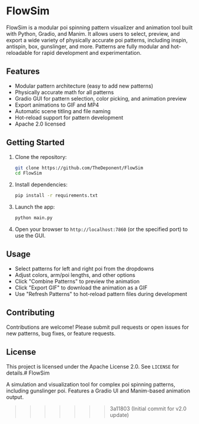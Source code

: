 # FlowSim

FlowSim is a modular poi spinning pattern visualizer and animation tool built with Python, Gradio, and Manim. It allows users to select, preview, and export a wide variety of physically accurate poi patterns, including inspin, antispin, box, gunslinger, and more. Patterns are fully modular and hot-reloadable for rapid development and experimentation.

## Features
- Modular pattern architecture (easy to add new patterns)
- Physically accurate math for all patterns
- Gradio GUI for pattern selection, color picking, and animation preview
- Export animations to GIF and MP4
- Automatic scene titling and file naming
- Hot-reload support for pattern development
- Apache 2.0 licensed

## Getting Started
1. Clone the repository:
   ```sh
   git clone https://github.com/TheDeponent/FlowSim
   cd FlowSim
   ```
2. Install dependencies:
   ```sh
   pip install -r requirements.txt
   ```
3. Launch the app:
   ```sh
   python main.py
   ```
4. Open your browser to `http://localhost:7860` (or the specified port) to use the GUI.

## Usage
- Select patterns for left and right poi from the dropdowns
- Adjust colors, arm/poi lengths, and other options
- Click "Combine Patterns" to preview the animation
- Click "Export GIF" to download the animation as a GIF
- Use "Refresh Patterns" to hot-reload pattern files during development

## Contributing
Contributions are welcome! Please submit pull requests or open issues for new patterns, bug fixes, or feature requests.

## License
This project is licensed under the Apache License 2.0. See `LICENSE` for details.# FlowSim

A simulation and visualization tool for complex poi spinning patterns, including gunslinger poi. Features a Gradio UI and Manim-based animation output.
>>>>>>> 3a11803 (Initial commit for v2.0 update)
